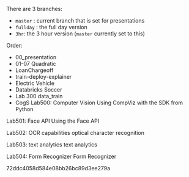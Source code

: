 There are 3 branches:

* `master` : current branch that is set for presentations
* `fullday` : the full day version
* `3hr`:  the 3 hour version (`master` currently set to this)


Order:

* 00_presentation
* 01-07 Quadratic
* LoanChargeoff
* train-deploy-explainer
* Electric Vehicle
* Databricks Soccer
* Lab 300 data_train
* CogS
Lab500: Computer Vision
Using CompViz with the SDK from Python


Lab501: Face API
Using the Face API


Lab502: OCR capabilities
optical character recognition


Lab503: text analytics
text analytics


Lab504: Form Recognizer
Form Recognizer

72ddc4058d584e08bb26bc89d3ee279a